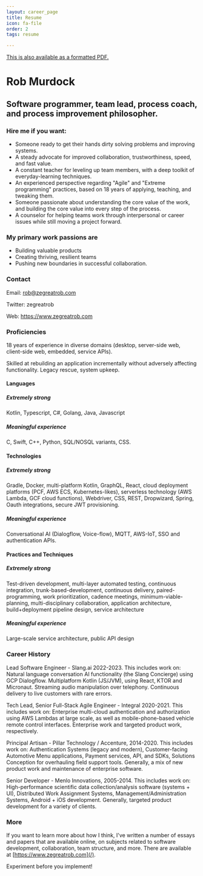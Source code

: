 ```yaml
---
layout: career_page
title: Resume
icon: fa-file
order: 2
tags: resume

---
```


[This is also available as a formatted PDF.](/Resume.pdf)

# Rob Murdock

## Software programmer, team lead, process coach, and process improvement philosopher.

### Hire me if you want:

- Someone ready to get their hands dirty solving problems and improving systems.
- A steady advocate for improved collaboration, trustworthiness, speed, and fast value.
- A constant teacher for leveling up team members, with a deep toolkit of everyday-learning techniques.
- An experienced perspective regarding "Agile" and "Extreme programming" practices, based on 18 years of applying, teaching, and tweaking them.
- Someone passionate about understanding the core value of the work, and building the core value into every step of the process.
- A counselor for helping teams work through interpersonal or career issues while still moving a project forward.

### My primary work passions are

- Building valuable products
- Creating thriving, resilient teams
- Pushing new boundaries in successful collaboration.

### Contact

Email: rob@zegreatrob.com

Twitter: zegreatrob

Web: https://www.zegreatrob.com

### Proficiencies

18 years of experience in diverse domains (desktop, server-side web, client-side web, embedded, service APIs).

Skilled at rebuilding an application incrementally without adversely affecting functionality. Legacy rescue, system upkeep.

#### Languages

##### Extremely strong
Kotlin, Typescript, C#, Golang, Java, Javascript

##### Meaningful experience
C, Swift, C++, Python, SQL/NOSQL variants, CSS.

#### Technologies

##### Extremely strong

Gradle, Docker, multi-platform Kotlin, GraphQL, React, cloud deployment platforms (PCF, AWS ECS, Kubernetes-likes), serverless technology (AWS Lambda, GCF cloud functions), Webdriver, CSS, REST, Dropwizard, Spring, Oauth integrations, secure JWT provisioning.

##### Meaningful experience

Conversational AI (Dialogflow, Voice-flow), MQTT, AWS-IoT, SSO and authentication APIs.

#### Practices and Techniques

##### Extremely strong

Test-driven development, multi-layer automated testing, continuous integration, trunk-based-development, continuous delivery, paired-programming, work prioritization, cadence meetings, minimum-viable-planning, multi-disciplinary collaboration, application architecture, build+deployment pipeline design, service architecture

##### Meaningful experience

Large-scale service architecture, public API design

### Career History

Lead Software Engineer - Slang.ai 2022-2023. This includes work on:
Natural language conversation AI functionality (the Slang Concierge) using GCP Dialogflow. Multiplatform Kotlin (JS/JVM), using React, KTOR and Micronaut. Streaming audio manipulation over telephony. Continuous delivery to live customers with rare errors.

Tech Lead, Senior Full-Stack Agile Engineer - Integral 2020-2021. This includes work on:
Enterprise multi-cloud authentication and authorization using AWS Lambdas at large scale, as well as mobile-phone-based vehicle remote control interfaces. Enterprise work and targeted product work, respectively.

Principal Artisan - Pillar Technology / Accenture, 2014-2020. This includes work on:
Authentication Systems (legacy and modern), Customer-facing Automotive Menu applications, Payment services, API, and SDKs, Solutions Conception for overhauling field support tools. Generally, a mix of new product work and maintenance of enterprise software.

Senior Developer - Menlo Innovations, 2005-2014. This includes work on:
High-performance scientific data collection/analysis software (systems + UI), Distributed Work Assignment Systems, Management/Administration Systems, Android + iOS development. Generally, targeted product development for a variety of clients.

### More

If you want to learn more about how I think, I've written a number of essays and papers that are available online, on subjects related to software development, collaboration, team structure, and more. There are available at [https://www.zegreatrob.com](/).

Experiment before you implement!
